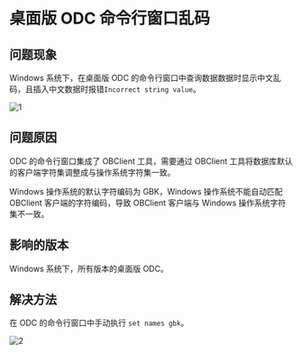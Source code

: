 桌面版 ODC 命令行窗口乱码
================================

**问题现象** 
-----------------

Windows 系统下，在桌面版 ODC 的命令行窗口中查询数据数据时显示中文乱码，且插入中文数据时报错`Incorrect string value`。

![1](https://obbusiness-private.oss-cn-shanghai.aliyuncs.com/doc/img/odc/KB/3.common-troubleshooting/6.client-odc-problems/2.garbled-characters-in-command-line-window/1.png)

**问题原因**
-----------------

ODC 的命令行窗口集成了 OBClient 工具，需要通过 OBClient 工具将数据库默认的客户端字符集调整成与操作系统字符集一致。

Windows 操作系统的默认字符编码为 GBK，Windows 操作系统不能自动匹配 OBClient 客户端的字符编码，导致 OBClient 客户端与 Windows 操作系统字符集不一致。

**影响的版本** 
-----------------------

Windows 系统下，所有版本的桌面版 ODC。

**解决方法**
-------------------------

在 ODC 的命令行窗口中手动执行 `set names gbk`。

![2](https://obbusiness-private.oss-cn-shanghai.aliyuncs.com/doc/img/odc/KB/3.common-troubleshooting/6.client-odc-problems/2.garbled-characters-in-command-line-window/2.png)
